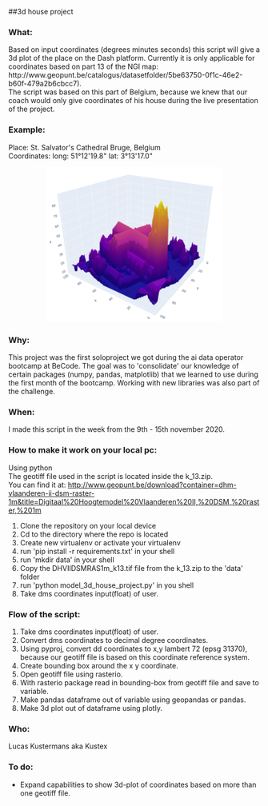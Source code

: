 ##3d house project

### What:
<p>Based on input coordinates (degrees minutes seconds) this script will give a 3d plot of the place on the Dash platform. Currently it is only applicable for coordinates based on part 13 of the NGI map: http://www.geopunt.be/catalogus/datasetfolder/5be63750-0f1c-46e2-b60f-479a2b6cbcc7).<br> 
The script was based on this part of Belgium, because we knew that our coach would only give coordinates of his house during the live presentation of the project.  

### Example:
Place: St. Salvator's Cathedral Bruge, Belgium<br>
Coordinates: long: 51°12'19.8" lat: 3°13'17.0"<br>

<p align="center">
    <img src="/assets/st_salvathor_bruge.png" width="350">
</p>

### Why:
This project was the first soloproject we got during the ai data operator bootcamp at BeCode. The goal was to 'consolidate' our knowledge of certain packages (numpy, pandas, matplotlib) that we learned to use during the first month of the bootcamp. Working with new libraries was also part of the challenge.  

### When:
I made this script in the week from the 9th - 15th november 2020. 

### How to make it work on your local pc:
Using python<br> 
The geotiff file used in the script is located inside the k_13.zip.<br> 
You can find it at: http://www.geopunt.be/download?container=dhm-vlaanderen-ii-dsm-raster-1m&title=Digitaal%20Hoogtemodel%20Vlaanderen%20II,%20DSM,%20raster,%201m</p>

1. Clone the repository on your local device  
2. Cd to the directory where the repo is located  
3. Create new virtualenv or activate your virtualenv  
4. run 'pip install -r requirements.txt' in your shell
5. run 'mkdir data' in your shell
6. Copy the DHVIIDSMRAS1m_k13.tif file from the k_13.zip to the 'data' folder   
7. run 'python model_3d_house_project.py' in you shell  
8. Take dms coordinates input(float) of user.  

### Flow of the script:
1. Take dms coordinates input(float) of user.
2. Convert dms coordinates to decimal degree coordinates.
3. Using pyproj, convert dd coordinates to x,y lambert 72 (epsg 31370), because our geotiff file is based on this coordinate reference system.  
4. Create bounding box around the x y coordinate.
5. Open geotiff file using rasterio.
6. With rasterio package read in bounding-box from geotiff file and save to variable. 
7. Make pandas dataframe out of variable using geopandas or pandas. 
8. Make 3d plot out of dataframe using plotly.

### Who:
Lucas Kustermans aka Kustex

### To do:
- Expand capabilities to show 3d-plot of coordinates based on more than one geotiff file. 


